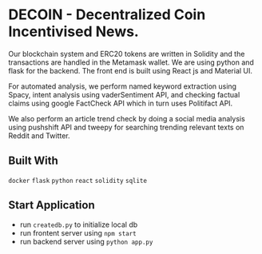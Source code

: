 # DECOIN - Decentralized Coin Incentivised News.

Our blockchain system and ERC20 tokens are written in Solidity and the transactions are handled in the Metamask wallet. We are using python and flask for the backend. The front end is built using React js and Material UI. 

For automated analysis, we perform named keyword extraction using Spacy, intent analysis using vaderSentiment API, and checking factual claims using google FactCheck API which in turn uses Politifact API. 

We also perform an article trend check by doing a social media analysis using pushshift API and tweepy for searching trending relevant texts on Reddit and Twitter.

## Built With
`docker`
`flask`
`python`
`react`
`solidity`
`sqlite`

## Start Application
- run `createdb.py` to initialize local db
- run frontent server using `npm start`
- run backend server using `python app.py`
